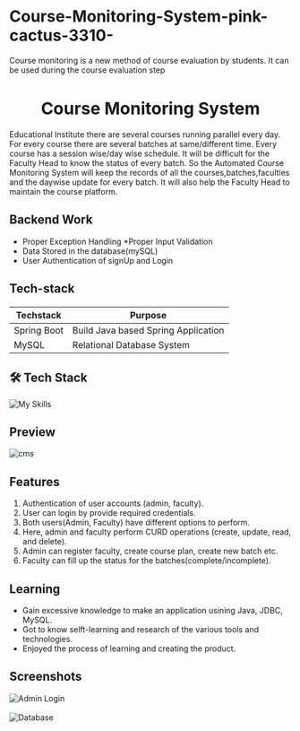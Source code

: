 

# Course-Monitoring-System-pink-cactus-3310-
Course monitoring is a new method of course evaluation by students. It can be used during the course evaluation step

<h1 align="center" style="font-size:30px">Course Monitoring System</h1>


Educational  Institute there are several courses running parallel  every day. For every course there are several batches at same/different time. Every course has a session wise/day wise schedule. It will be difficult for the Faculty Head to know the status of every batch. So the Automated Course Monitoring System will keep the records of all the courses,batches,faculties and the daywise update for every batch. It will also help the Faculty Head to maintain the course platform.


## Backend Work

 * Proper Exception Handling
 *Proper Input Validation
 * Data Stored in the database(mySQL)
 * User Authentication of signUp and Login

<h2 align="left">Tech-stack</h2>
<h4 align="left">

| Techstack|Purpose |
| ------|------ |
| Spring Boot | Build Java based Spring Application |
| MySQL |Relational Database System |

  ## 🛠 Tech Stack
![My Skills](https://skillicons.dev/icons?i=java,mysql,powershell,git,github)

## Preview

![cms](https://user-images.githubusercontent.com/47365524/201129427-ec584d78-6eb6-4484-83ce-dc9a5fba729a.png)

## Features
1. Authentication of user accounts (admin, faculty).
2. User can login by provide required credentials.
3. Both users(Admin, Faculty) have different options to perform.
4. Here, admin and faculty perform CURD operations (create, update, read, and delete).
5. Admin can register faculty, create course plan, create new batch etc.
6. Faculty can fill up the status for the batches(complete/incomplete).


## Learning

- Gain excessive knowledge to make an application usining Java, JDBC, MySQL.
- Got to know selft-learning and research of the various tools and technologies.
- Enjoyed the process of learning and creating the product.

## Screenshots

![Admin Login](https://user-images.githubusercontent.com/76105799/193438208-c53e6eaa-25d2-4e64-8aa0-cf1ced5ce656.png)
<br/><br/>
![Database](https://user-images.githubusercontent.com/76105799/193437820-57921009-d8ce-48b5-a9e3-2511413870ab.png)
  





